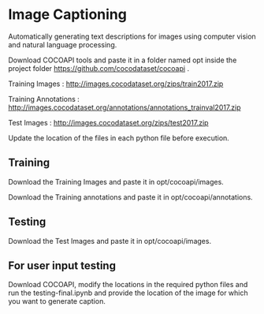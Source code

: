 
# Image Captioning

Automatically generating text descriptions for images using computer vision and natural language processing.

Download COCOAPI tools and paste it in a folder named opt inside the project folder https://github.com/cocodataset/cocoapi .

Training Images : http://images.cocodataset.org/zips/train2017.zip

Training Annotations : http://images.cocodataset.org/annotations/annotations_trainval2017.zip

Test Images : http://images.cocodataset.org/zips/test2017.zip

Update the location of the files in each python file before execution.

## Training
Download the Training Images and paste it in opt/cocoapi/images.

Download the Training annotations and paste it in opt/cocoapi/annotations.

## Testing
Download the Test Images and paste it in opt/cocoapi/images.
## For user input testing
Download COCOAPI, modify the locations in the required python files and run the testing-final.ipynb and provide the location of the image for which you want to generate caption.

